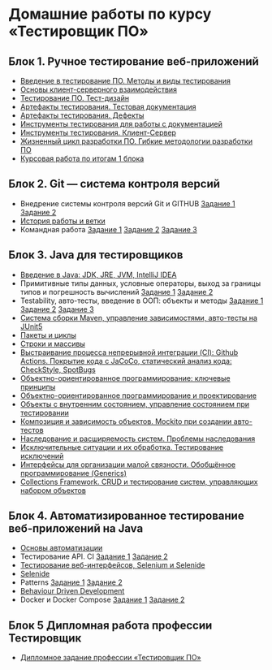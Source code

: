 # Домашние работы по курсу «Тестировщик ПО»
## Блок 1. Ручное тестирование веб-приложений
- [Введение в тестирование ПО. Методы и виды тестирования](https://docs.google.com/document/d/1fvjuSzEu9pdJHO07m9WAiwCYfvLKxF4lTAA6DUs4DhE/edit)
- [Основы клиент-серверного взаимодействия](https://docs.google.com/document/d/1mV37kpfF9mljVTqH-WiNzZho1wbwPnfS_InGq4yiNsQ/edit)
- [Тестирование ПО. Тест-дизайн](https://docs.google.com/document/d/17iwUFZmlbcuMNuqrNdRzHz48_MF4nJwriik4D1VmPQY/edit)
- [Артефакты тестирования. Тестовая документация](https://docs.google.com/spreadsheets/d/1RS70jxSApmU9Wwn_KDQ6oLZTsmHY5ysi25xZLFqGckI/edit#gid=0)
- [Артефакты тестирования. Дефекты](https://docs.google.com/document/d/1iz0EqSgN_6_k6gSrsCtVkIHRA-EDIsW9zG-Ibfan_Bo/edit)
- [Инструменты тестирования для работы с документацией](https://docs.google.com/spreadsheets/d/1s7Qw3XWtc4V3-8TBJf4cOukA-esqPHgRscjlK9Dd3OY/edit?usp=sharing)
- [Инструменты тестирования. Клиент-Сервер](https://docs.google.com/document/d/1ksRr8qhiSLcbkxYGn8tmDu7LNxruZN-66X6ea6kzLKk/edit)
- [Жизненный цикл разработки ПО. Гибкие методологии разработки ПО](https://docs.google.com/document/d/1eWt3X_wU4ZbzcO3jyTec7HEckmKD9U6EZsmmgoJQ2Ck/edit)
- [Курсовая работа по итогам 1 блока](https://docs.google.com/spreadsheets/d/1MYuUPlbS-y_iiJmNHCxe133I-WspcNccARn7ijTwMhE/edit#gid=0)
## Блок 2. Git — система контроля версий
- Внедрение системы контроля версий Git и GITHUB [Задание 1](https://github.com/Redarek/origin) [Задание 2](https://github.com/Redarek/netology-homework-2)
- [История работы и ветки](https://github.com/Redarek/tesst1)
- Командная работа [Задание 1](https://github.com/Redarek/git-homeworks-neuro-fork) [Задание 2](https://github.com/netology-code/git-homeworks-neuro-issues/issues/10188) [Задание 3](https://github.com/netology-code/git-homeworks-neuro-pr/pull/5142)
## Блок 3. Java для тестировщиков
- [Введение в Java: JDK, JRE, JVM, IntelliJ IDEA](https://github.com/Redarek/hw-java-1)
- Примитивные типы данных, условные операторы, выход за границы типов и погрешность вычислений [Задание 1](https://github.com/Redarek/hw-java-2.1/tree/master) [Задание 2](https://github.com/Redarek/hw-java-2.2)
- Testability, авто-тесты, введение в ООП: объекты и методы [Задание 1](https://github.com/Redarek/hw-java-4.1) [Задание 2](https://github.com/Redarek/hw-java-4.2) [Задание 3](https://github.com/Redarek/hw-java-4.3)
- [Система сборки Maven, управление зависимостями, авто-тесты на JUnit5](https://github.com/Redarek/hw-java-5.1)
- [Пакеты и циклы](https://github.com/Redarek/hw-java-6.1)
- [Строки и массивы](https://github.com/Redarek/hw-java-7.1)
- [Выстраивание процесса непрерывной интеграции (CI): Github Actions. Покрытие кода с JaCoCo, статический анализ кода: CheckStyle, SpotBugs](https://github.com/Redarek/hw-java-8)
- [Объектно-ориентированное программирование: ключевые принципы](https://github.com/Redarek/hw-java-9.1)
- [Объектно-ориентированное программирование и проектирование](https://github.com/Redarek/hw-java-10)
- [Объекты с внутренним состоянием, управление состоянием при тестировании](https://github.com/Redarek/hw-java-10/pull/1)
- [Композиция и зависимость объектов. Mockito при создании авто-тестов](https://github.com/Redarek/hw-java-12.1)
- [Наследование и расширяемость систем. Проблемы наследования](https://github.com/Redarek/hw-java-13.1)
- [Исключительные ситуации и их обработка. Тестирование исключений](https://github.com/Redarek/hw-java-14.1)
- [Интерфейсы для организации малой связности. Обобщённое программирование (Generics)](https://github.com/Redarek/hw-java-15.1)
- [Collections Framework. CRUD и тестирование систем, управляющих набором объектов](https://github.com/Redarek/hw-java-16.1)
## Блок 4. Автоматизированное тестирование веб-приложений на Java
- [Основы автоматизации](https://github.com/Redarek/hw-java-web-1.1)
- Тестирование API. CI [Задание 1](https://github.com/Redarek/hw-java-web-2.1) [Задание 2](https://github.com/Redarek/hw-java-web-2.3)
- [Тестирование веб-интерфейсов, Selenium и Selenide](https://github.com/Redarek/hw-java-web-3.1)
- [Selenide](https://github.com/Redarek/hw-java-web-4.1)
- Patterns [Задание 1](https://github.com/Redarek/hw-java-web-5.1) [Задание 2](https://github.com/Redarek/hw-java-web-5.2)
- [Behaviour Driven Development](https://github.com/Redarek/hw-java-web-6.1)
- Docker и Docker Compose [Задание 1](https://github.com/Redarek/hw-java-web-7.1) [Задание 2](https://github.com/Redarek/hw-java-web-7.2)
## Блок 5 Дипломная работа профессии Тестировщик
- [Дипломное задание профессии «Тестировщик ПО»](https://github.com/Redarek/qa-diploma)
